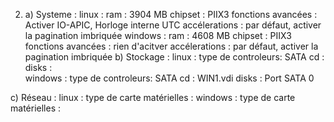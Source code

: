 2. a) Systeme : 
linux : 
    ram : 3904 MB
    chipset : PIIX3
    fonctions avancées : Activer IO-APIC, Horloge interne UTC
    accélerations :  par défaut, activer la pagination imbriquée
windows :
    ram : 4608 MB 
    chipset : PIIX3
    fonctions avancées : rien d'acitver
    accélerations : par défaut, activer la pagination imbriquée
b) Stockage :
linux : 
    type de controleurs: SATA 
    cd : 
    disks :  
windows :
    type de controleurs: SATA 
    cd : WIN1.vdi
    disks : Port SATA 0

c) Réseau :
linux : 
    type de carte matérielles :
windows :
    type de carte matérielles :



